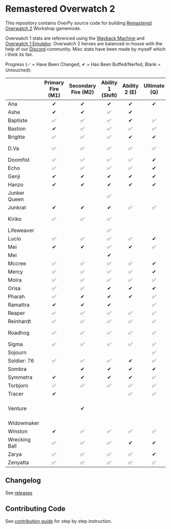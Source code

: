 # Remastered Overwatch 2 

This repository contains OverPy source code for building [Remastered Overwatch 2](https://workshop.codes/WS8C5) Workshop gamemode.  

Overwatch 1 stats are referenced using the [Wayback Machine](https://web.archive.org/web/20220929084035/https://overwatch.fandom.com/wiki/Overwatch_Wiki) and [Overwatch 1 Emulator](https://workshop.codes/KHTG0). 
Overwatch 2 heroes are balanced in-house with the help of our [Discord](https://discord.gg/vb5r2gfNTQ) community.
Misc stats have been made by myself which i think its fair.

Progress (✅ = Have Been Changed, ✔ = Has Been Buffed/Nerfed, Blank = Untouched):
<!--- https://docs.google.com/spreadsheets/d/1MdZIFEBehciwviUKqBGfStEGfqiRPaCtIdXxLSDwUMM/edit?usp=sharing -->
<!--- https://www.tablesgenerator.com/markdown_tables -->
|  | Primary Fire (M1) | Secondary Fire (M2) | Ability 1 (Shift) | Ability 2 (E) | Ultimate (Q) | Other |
|---|:---:|:---:|:---:|:---:|:---:|:---:|
| Ana | ✔ | ✔ | ✔ | ✔ | ✔ |  |
| Ashe | ✔ | ✔ | ✅ | ✔ |   |  |
| Baptiste | ✅ | ✅ | ✅ | ✔ | ✅ |  |
| Bastion | ✔ | ✅ | ✅ | ✅ | ✅ |  |
| Brigitte | ✅ | ✅ | ✅ | ✔ | ✔ | ✅ Inspire |
| D.Va | ✅ | ✅ | ✅ | ✅ | ✅ | ✅ Damage|
| Doomfist | ✅ | ✅ | ✅ | ✅ | ✔ |  |
| Echo | ✅ | ✅ | ✅ | ✅ | ✔ |  |
| Genji | ✔ | ✔ | ✔ | ✔ | ✔ |  |
| Hanzo | ✔ | ✔ | ✔ | ✔ | ✔ |  |
| Junker Queen |  |  | ✅ |  |  |  |
| Junkrat | ✔ | ✔ | ✔ | ✅ | ✅ |  |
| Kiriko | ✅ | ✅ | ✅ |  |  | ✅ Wall Climb |
| Lifeweaver |  |  | ✅ |  |  |  |
| Lucio | ✅ | ✅ | ✅ | ✅ | ✔ |  |
| Mei | ✔ | ✔ | ✅ | ✔ | ✅ |  |
| Mei |  |  | ✔ |  |  |  |
| Mccree | ✅ | ✅ | ✅ | ✅ | ✔ |  |
| Mercy | ✅ | ✅ | ✅ | ✅ | ✔ |  |
| Moira | ✅ | ✅ | ✅ | ✅ | ✅ |  |
| Orisa | ✅ | ✅ | ✔ | ✔ | ✔ |  |
| Pharah | ✅ | ✔ | ✔ | ✔ | ✅ |  |
| Ramattra | ✔ | ✔ | ✔ |  | ✅ |  |
| Reaper | ✅ | ✅ | ✅ | ✅ | ✅ |  |
| Reinhardt | ✅ | ✅ | ✅ | ✅ | ✅ |  |
| Roadhog | ✅ | ✅ | ✅ | ✅ | ✅ | ✅ Ult Charge |
| Sigma | ✅ | ✅ | ✅ | ✅ | ✅ |  |
| Sojourn |  |  |  |  | ✅ |  |
| Soldier: 76 | ✅ | ✅ | ✅ | ✔ | ✅ |  |
| Sombra |  | ✔ | ✔ | ✔ | ✔ |  |
| Symmetra | ✔ | ✔ | ✔ | ✔ | ✅ |  |
| Torbjorn | ✅ | ✅ | ✅ | ✅ | ✅ |  |
| Tracer | ✔ |  |  | ✅ | ✅ |  |
| Venture |  | ✔ |  |  |  | ✅ Explorer Resolve |
| Widowmaker |  |  |  |  |  | ✅ HP |
| Winston | ✔ | ✅ | ✅ | ✅ | ✅ |  |
| Wrecking Ball | ✅ | ✅ | ✅ | ✔ | ✔ | ✅ Piledriver |
| Zarya | ✅ | ✅ | ✅ | ✅ | ✔ |  |
| Zenyatta | ✅ | ✅ | ✅ | ✅ | ✅ | ✅ Melee |
## Changelog

See [releases](https://github.com/Astridisweird/remastered-overwatch-2/releases)

## Contributing Code

See [contribution guide](./CONTRIBUTING.md) for step by step instruction.
